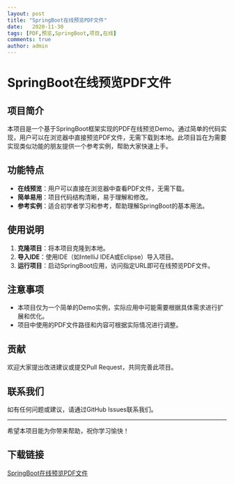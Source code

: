 ```yaml
---
layout: post
title: "SpringBoot在线预览PDF文件"
date:   2020-11-30
tags: [PDF,预览,SpringBoot,项目,在线]
comments: true
author: admin
---
```

# SpringBoot在线预览PDF文件

## 项目简介

本项目是一个基于SpringBoot框架实现的PDF在线预览Demo。通过简单的代码实现，用户可以在浏览器中直接预览PDF文件，无需下载到本地。此项目旨在为需要实现类似功能的朋友提供一个参考实例，帮助大家快速上手。

## 功能特点

- **在线预览**：用户可以直接在浏览器中查看PDF文件，无需下载。
- **简单易用**：项目代码结构清晰，易于理解和修改。
- **参考实例**：适合初学者学习和参考，帮助理解SpringBoot的基本用法。

## 使用说明

1. **克隆项目**：将本项目克隆到本地。
2. **导入IDE**：使用IDE（如IntelliJ IDEA或Eclipse）导入项目。
3. **运行项目**：启动SpringBoot应用，访问指定URL即可在线预览PDF文件。

## 注意事项

- 本项目仅为一个简单的Demo实例，实际应用中可能需要根据具体需求进行扩展和优化。
- 项目中使用的PDF文件路径和内容可根据实际情况进行调整。

## 贡献

欢迎大家提出改进建议或提交Pull Request，共同完善此项目。

## 联系我们

如有任何问题或建议，请通过GitHub Issues联系我们。

---

希望本项目能为你带来帮助，祝你学习愉快！

## 下载链接

[SpringBoot在线预览PDF文件](https://pan.quark.cn/s/8403e32b4b9f)